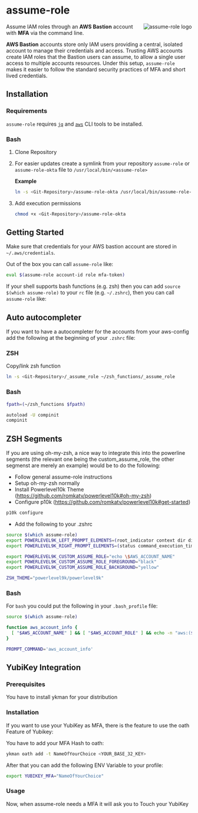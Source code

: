 # assume-role

<img src="./assets/assume-role.png" align="right" alt="assume-role logo" />

Assume IAM roles through an **AWS Bastion** account with **MFA** via the command line.

**AWS Bastion** accounts store only IAM users providing a central, isolated account to manage their credentials and access. Trusting AWS accounts create IAM roles that the Bastion users can assume, to allow a single user access to multiple accounts resources. Under this setup, `assume-role` makes it easier to follow the standard security practices of MFA and short lived credentials.

## Installation

### Requirements

`assume-role` requires [`jq`](https://stedolan.github.io/jq/) and [`aws`](https://aws.amazon.com/cli/) CLI tools to be installed.

### Bash

1. Clone Repository
2. For easier updates create a symlink from your repository `assume-role` or `assume-role-okta` file to `/usr/local/bin/<assume-role>`
   
    **Example**

    ```bash
    ln -s <Git-Repository>/assume-role-okta /usr/local/bin/assume-role-okta
    ```

3. Add execution permissions
   
   ```bash
   chmod +x <Git-Repository>/assume-role-okta
   ```




<!-- ### via Homebrew (macOS)

```bash
brew tap arvatoaws/assume-role
brew install assume-role
```

You can then upgrade at any time by running:

```bash
brew upgrade assume-role
``` -->

<!-- ### via Bash (Linux/macOS)

You can install/upgrade assume-role with this command:

```bash
curl https://raw.githubusercontent.com/arvatoaws-labs/assume-role/master/install-assume-role -O
cat install-assume-role # inspect the script for security
bash ./install-assume-role # install assume-role
```

It will ask for your sudo password if necessary. -->

## Getting Started

Make sure that credentials for your AWS bastion account are stored in `~/.aws/credentials`.

Out of the box you can call `assume-role` like:

```bash
eval $(assume-role account-id role mfa-token)
```

If your shell supports bash functions (e.g. zsh) then you can add `source $(which assume-role)` to your `rc` file (e.g. `~/.zshrc`), then you can call `assume-role` like:

<!-- ```bash
assume-role [account-id] [role] [mfa-token]
```

`assume-role` this method can be used with arguments or interactively like:

<img src="./assets/assume-role.gif" alt="assume-role usage" />

### Account Aliasing

You can define aliases to account ids in `~/.aws/accounts` which assume-role can use, e.g.

```json
{
  "default": "123456789012",
  "staging": "123456789012",
  "production": "123456789012"
}
```

With this file, to assume the `read` role in the `production` account:

```bash
assume-role production read
# OR
assume-role 123456789012 read
```

Also, by setting `$AWS_PROFILE_ASSUME_ROLE`, you can define a default profile for `assume-role` if you want to separate concerns between
default accounts for `assume-role` and vanilla `awscli` or simply to have better names than `default`:

```bash
$ export AWS_PROFILE_ASSUME_ROLE="bastion"
$ assume-role production read
```

Moreover, if you are in the need of [longer client-side assume-role sessions](https://aws.amazon.com/about-aws/whats-new/2018/03/longer-role-sessions/) and don't want to [enter your MFA authentication every hour (default)](https://github.com/coinbase/assume-role/issues/19) this one is for you:

```bash
$ export AWS_ROLE_SESSION_TIMEOUT=43200
```

However, be aware that for [chained roles](https://docs.aws.amazon.com/IAM/latest/UserGuide/id_roles_terms-and-concepts.html#iam-term-role-chaining) there's currently a forced **1 hour limit** from AWS. You'll get the following error if you exceed that specific limit:

> DurationSeconds exceeds the 1 hour session limit for roles assumed by role chaining.

## AWS Bastion Account Setup

Here is a simple example of how to set up a **Bastion** AWS account with an id `0987654321098` and a **Production** account with the id `123456789012`.

In the **Production** account create a role called `read`, with the trust relationship:

```json
{
  "Statement": [
    {
      "Effect": "Allow",
      "Principal": {
        "AWS": "arn:aws:iam::0987654321098:root"
      },
      "Action": "sts:AssumeRole",
      "Condition": {
        "Bool": {
          "aws:SecureTransport": "true",
          "aws:MultiFactorAuthPresent": "true"
        },
        "NumericLessThan": {
          "aws:MultiFactorAuthAge": "54000"
        }
      }
    }
  ]
}
```

The conditions `aws:MultiFactorAuthPresent` and `aws:MultiFactorAuthAge` forces the use of temporary credentials secured with MFA.

In the **Bastion** account, create a group called `assume-read` with the policy:

```json
{
  "Statement": [
    {
      "Effect": "Allow",
      "Action": [ "sts:AssumeRole" ],
      "Resource": [ "arn:aws:iam::123456789012:role/read" ],
      "Condition": {
        "Bool": {
          "aws:MultiFactorAuthPresent": "true",
          "aws:SecureTransport": "true"
        },
        "NumericLessThan": {
          "aws:MultiFactorAuthAge": "54000"
        }
      }
    }
  ]
}
```

Attach this group to **Bastion** users that should be able use `read`'s policies in the **Production** account.

You can assume the `read` role in **Production** by running:

```
assume-role 123456789012 read
```

Then entering a MFA token on request. -->

<!-- ## Prompt

If you are using `zsh` you can get a sweet prompt by adding to your `.zshrc` file:

```bash
source $(which assume-role)
# AWS ACCOUNT NAME
function aws_account_info {
  [ "$AWS_ACCOUNT_NAME" ] && [ "$AWS_ACCOUNT_ROLE" ] && echo "%F{blue}aws:(%f%F{red}$AWS_ACCOUNT_NAME:$AWS_ACCOUNT_ROLE%f%F{blue})%F$reset_color"
}

# )ofni_tnuocca_swa($ is $(aws_account_info) backwards
PROMPT=`echo $PROMPT | rev | sed 's/ / )ofni_tnuocca_swa($ /'| rev`
``` -->

## Auto autocompleter

If you want to have a autocompleter for the accounts from your aws-config add the following at the beginning of your `.zshrc` file:

### ZSH
Copy/link zsh function

```bash
ln -s <Git-Repository>/_assume_role ~/zsh_functions/_assume_role
```
### Bash
```bash
fpath=(~/zsh_functions $fpath)

autoload -U compinit
compinit
```

## ZSH Segments
If you are using oh-my-zsh, a nice way to integrate this into the powerline segments (the relevant one being the custom_assume_role, the other segmenst are merely an example) would be to do the following:
* Follow general assume-role instructions
* Setup oh-my-zsh normally
* Install Powerlevel10k Theme (https://github.com/romkatv/powerlevel10k#oh-my-zsh)
* Configure p10k (https://github.com/romkatv/powerlevel10k#get-started)
```bash
p10k configure
```
* Add the following to your .zshrc
```bash
source $(which assume-role)
export POWERLEVEL9K_LEFT_PROMPT_ELEMENTS=(root_indicator context dir dir_writable rbenv chruby nodeenv pyenv aws custom_assume_role vcs)
export POWERLEVEL9K_RIGHT_PROMPT_ELEMENTS=(status command_execution_time background_jobs detect_virt disk_usage load ram time)

export POWERLEVEL9K_CUSTOM_ASSUME_ROLE="echo \$AWS_ACCOUNT_NAME"
export POWERLEVEL9K_CUSTOM_ASSUME_ROLE_FOREGROUND="black"
export POWERLEVEL9K_CUSTOM_ASSUME_ROLE_BACKGROUND="yellow"

ZSH_THEME="powerlevel9k/powerlevel9k"
```


### Bash
For `bash` you could put the following in your `.bash_profile` file:

```bash
source $(which assume-role)

function aws_account_info {
  [ "$AWS_ACCOUNT_NAME" ] && [ "$AWS_ACCOUNT_ROLE" ] && echo -n "aws:($AWS_ACCOUNT_NAME:$AWS_ACCOUNT_ROLE) "
}

PROMPT_COMMAND='aws_account_info'
```


## YubiKey Integration

### Prerequisites
You have to install ykman for your distribution

### Installation

If you want to use your YubiKey as MFA, there is the feature to use the oath Feature of Yubikey:

You have to add your MFA Hash to oath:

```bash
ykman oath add -t NameOfYourChoice <YOUR_BASE_32_KEY>
```

After that you can add the following ENV Variable to your profile:

```bash
export YUBIKEY_MFA="NameOfYourChoice"
```

### Usage

Now, when assume-role needs a MFA it will ask you to Touch your YubiKey


<!-- ## Testing

assume-role is tested with [BATS](https://github.com/sstephenson/bats) (Bash Automated Testing System). To run the tests first you will need `bats`, `jq` and `shellcheck` installed. On macOS this can be accomplished with `brew`:

```bash
brew install bats
brew install jq
brew install shellcheck
```

Then run `bats test/assume-role.bats`; -->
